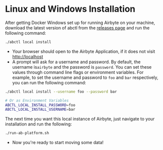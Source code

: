 # Linux and Windows Installation

After getting Docker Windows set up for running Airbyte on your machine, download the latest version of abctl from the [releases page](https://github.com/airbytehq/abctl/releases) and run the following command:

```bash
./abctl local install
```

- Your browser should open to the Airbyte Application, if it does not visit [http://localhost](http://localhost)
- A prompt will ask for a username and password. By default, the username is`airbyte` and the password is `password`. You can set these values through command line flags or environment variables. For example, to set the username and password to `foo` and `bar` respectively, you can run the following command:

```bash
./abctl local install --username foo --password bar

# Or as Environment Variables
ABCTL_LOCAL_INSTALL_PASSWORD=foo
ABCTL_LOCAL_INSTALL_USERNAME=bar
```
The next time you want this local instance of Airbyte, just navigate to your installation and run the following: 

```bash
./run-ab-platform.sh
```

- Now you're ready to start moving some data!